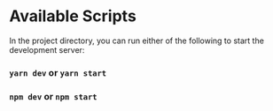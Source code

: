 # Available Scripts

In the project directory, you can run either of the following to start the development server:

### `yarn dev` or `yarn start`

### `npm dev` or `npm start`
